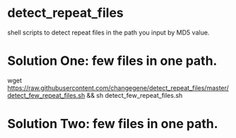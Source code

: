 # detect_repeat_files
shell scripts to detect repeat files in the path you input by MD5 value.

# Solution One: few files in one path.
wget https://raw.githubusercontent.com/changegene/detect_repeat_files/master/detect_few_repeat_files.sh && sh detect_few_repeat_files.sh

# Solution Two: few files in one path.
